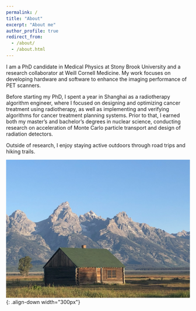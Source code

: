```yaml
---
permalink: /
title: "About"
excerpt: "About me"
author_profile: true
redirect_from: 
  - /about/
  - /about.html
---
```


I am a PhD candidate in Medical Physics at Stony Brook University and a research collaborator at Weill Cornell Medicine. My work focuses on developing hardware and software to enhance the imaging performance of PET scanners.

Before starting my PhD, I spent a year in Shanghai as a radiotherapy algorithm engineer, where I focused on designing and optimizing cancer treatment using radiotherapy, as well as implementing and verifying algorithms for cancer treatment planning systems. Prior to that, I earned both my master’s and bachelor’s degrees in nuclear science, conducting research on acceleration of Monte Carlo particle transport and design of radiation detectors.

Outside of research, I enjoy staying active outdoors through road trips and hiking trails.

![Illustration of combining vision and language modalities](/images/idealHousing.jpg){: .align-down width="300px"}








